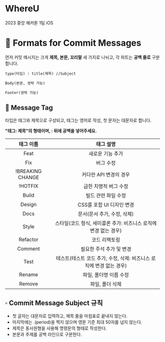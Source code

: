 # WhereU
2023 중앙 해커톤 1팀 iOS

# 🧾 Formats for Commit Messages
<p>먼저 커밋 메시지는 크게 <strong>제목, 본문, 꼬리말</strong> 세 가지로 나뉘고, 각 파트는 <b>공백 줄로</b> 구분합니다.</p>

```
type(타입) : title(제목) //Subject

Body(본문, 생략 가능)

Footer(생략 가능)
```

## 🔖  Message Tag 
<p>타입은 태그와 제목으로 구성되고, 태그는 영어로 작성, 첫 문자는 대문자로 합니다.</p>
<p><strong>"태그: 제목"의 형태이며, : 뒤에 공백을 넣어주세요.</strong></p>

|태그 이름|태그 설명|
|:---:|:---:|
|Feat|새로운 기능 추가|
|Fix|버그 수정|
|!BREAKING CHANGE |커다란 API 변경의 경우|
|!HOTFIX|급한 치명적 버그 수정|
|Build|빌드 관련 파일 수정|
|Design|CSS를 포함 UI 디자인 변경|
|Docs|문서(문서 추가, 수정, 삭제)|
|Style|스타일(코드 형식, 세미콜론 추가: 비즈니스 로직에 변경 없는 경우)|
|Refactor|코드 리팩토링|
|Comment|필요한 주석 추가 및 변경|
|Test|테스트(테스트 코드 추가, 수정, 삭제: 비즈니스 로직에 변경 없는 경우)|
|Rename|파일, 폴더명 이름 수정|
|Remove|파일, 폴더 삭제|

## ▫️ Commit Message Subject 규칙
- 첫 글자는 대문자로 입력하고, 제목 줄을 마침표로 끝내지 않는다.
- 마지막에는 .(period)을 찍지 않으며 영문 기준 최대 50자를 넘지 않는다.
- 제목은 동사원형을 사용해 명령문의 형태로 작성한다.
- 본문과 주제를 공백 라인으로 구분한다.
